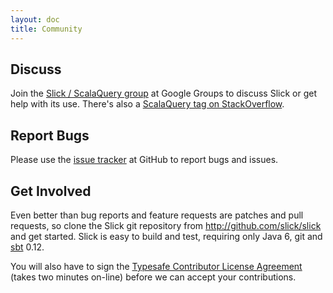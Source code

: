 ```yaml
---
layout: doc
title: Community
---
```


## Discuss

Join the [Slick / ScalaQuery group](http://groups.google.com/group/scalaquery)
at Google Groups to discuss Slick or get help with its use. There's also a
[ScalaQuery tag on StackOverflow](http://stackoverflow.com/questions/tagged/scalaquery).

## Report Bugs

Please use the [issue tracker](http://github.com/slick/slick/issues) at GitHub
to report bugs and issues.

## Get Involved

Even better than bug reports and feature requests are patches and pull
requests, so clone the Slick git repository from
<http://github.com/slick/slick> and get started. Slick is easy to build and
test, requiring only Java 6, git and
[sbt](http://code.google.com/p/simple-build-tool/) 0.12.

You will also have to sign the
[Typesafe Contributor License Agreement](www.typesafe.com/contribute/cla)
(takes two minutes on-line) before we can accept your contributions.

<script src="http://widgets.twimg.com/j/2/widget.js"> </script>
<script>
new TWTR.Widget({
  version: 2,
  type: 'search',
  search: '#ScalaQuery OR #scala-query OR ScalaQuery OR (scala AND slick)',
  interval: 6000,
  title: 'Recent tweets mentioning Slick or ScalaQuery',
  subject: '',
  width: '698',
  height: 300,
  theme: {
    shell: {
      background: '#f8f8f8',
      color: '#000000'
    },
    tweets: {
      background: '#ffffff',
      color: '#000000',
      links: '#0050b0'
    }
  },
  features: {
    scrollbar: true,
    loop: false,
    live: true,
    hashtags: true,
    timestamp: true,
    avatars: true,
    toptweets: true,
    behavior: 'all'
  }
}).render().start();
</script>
